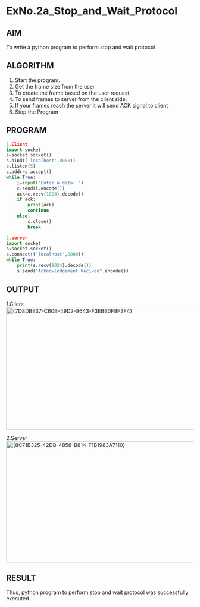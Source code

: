 # ExNo.2a_Stop_and_Wait_Protocol
## AIM 
To write a python program to perform stop and wait protocol
## ALGORITHM
1. Start the program.
2. Get the frame size from the user
3. To create the frame based on the user request.
4. To send frames to server from the client side.
5. If your frames reach the server it will send ACK signal to client
6. Stop the Program
## PROGRAM
```python
1.Client
import socket 
s=socket.socket() 
s.bind(('localhost',8000))
s.listen(5) 
c,addr=s.accept() 
while True: 
    i=input("Enter a data: ") 
    c.send(i.encode()) 
    ack=c.recv(1024).decode() 
    if ack: 
        print(ack) 
        continue 
    else: 
        c.close() 
        break 
```
```python
2.server
import socket 
s=socket.socket() 
s.connect(('localhost',8000)) 
while True: 
    print(s.recv(1024).decode()) 
    s.send("Acknowledgement Recived".encode())
```

## OUTPUT

1.Client
<img width="868" height="330" alt="{7D8DBE37-C60B-49D2-8643-F3EBB0F8F3F4}" src="https://github.com/user-attachments/assets/b13b3d30-2f99-4273-8128-606ebb3675ab" />


2.Server
<img width="901" height="327" alt="{8C71B325-42DB-4858-B814-F1B1983A7110}" src="https://github.com/user-attachments/assets/42e8b645-a5ea-4c6b-aa6f-d545b03f0274" />


## RESULT
Thus, python program to perform stop and wait protocol was successfully executed.

